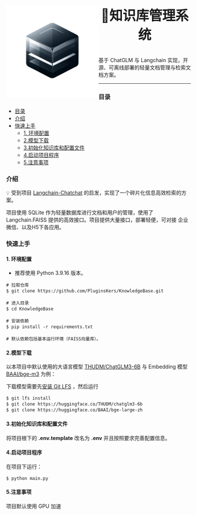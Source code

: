 <center>
<img width="50%" style="float:left" src="./assets/KnowledgeBase.png" />
<h3 style="font-size:36px;">📃知识库管理系统</h3>
</center>

基于 ChatGLM 与 Langchain 实现，开源、可离线部署的轻量文档管理与检索文档方案。

<hr />

### 目录

- [目录](#目录)
- [介绍](#介绍)
- [快速上手](#快速上手)
  - [1. 环境配置](#1-环境配置)
  - [2.模型下载](#2模型下载)
  - [3.初始化知识库和配置文件](#3初始化知识库和配置文件)
  - [4.启动项目程序](#4启动项目程序)
  - [5.注意事项](#5注意事项)

### 介绍

💡 受到项目 [Langchain-Chatchat](https://github.com/chatchat-space/Langchain-Chatchat) 的启发，实现了一个碎片化信息高效检索的方案。

项目使用 SQLite 作为轻量数据库进行文档和用户的管理，使用了 Langchain.FAISS 提供的高效接口。项目提供大量接口，部署轻便，可对接 企业微信、以及H5下各应用。

### 快速上手

#### 1. 环境配置

- 推荐使用 Python 3.9.16 版本。
  
```shell
# 拉取仓库
$ git clone https://github.com/PluginsKers/KnowledgeBase.git

# 进入目录
$ cd KnowledgeBase

# 安装依赖
$ pip install -r requirements.txt

# 默认依赖包括基本运行环境（FAISS向量库）。
```

#### 2.模型下载

以本项目中默认使用的大语言模型 [THUDM/ChatGLM3-6B](https://huggingface.co/THUDM/chatglm3-6b) 与 Embedding 模型 [BAAI/bge-m3](https://huggingface.co/BAAI/bge-m3) 为例：

下载模型需要先[安装 Git LFS](https://docs.github.com/zh/repositories/working-with-files/managing-large-files/installing-git-large-file-storage) ，然后运行

```shell
$ git lfs install
$ git clone https://huggingface.co/THUDM/chatglm3-6b
$ git clone https://huggingface.co/BAAI/bge-large-zh
```

#### 3.初始化知识库和配置文件

将项目根下的 **.env.template** 改名为 **.env** 并且按照要求完善配置信息。

#### 4.启动项目程序

在项目下运行：

```shell
$ python main.py
```

#### 5.注意事项

项目默认使用 GPU 加速
 